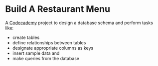 # Build A Restaurant Menu

A [Codecademy](https://www.codecademy.com/) project to design a database schema and perform tasks like:

- create tables
- define relationships between tables
- designate appropriate columns as keys
- insert sample data and
- make queries from the database

